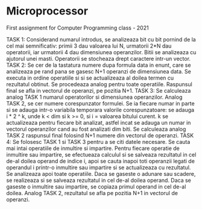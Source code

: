 # Microprocessor
First assignment for Computer Programming class - 2021

TASK 1: 
    Considerand numarul introdus, se analizeaza bit cu bit pornind de la cel mai semnificativ: primii 3 dau valoarea lui N, urmatorii 2*N dau operatorii, iar urmatorii 4 dau dimensiunea operanzilor.
    Bitii se analizeaza cu ajutorul unei masti. Operatorii se stocheaza drept caractere intr-un vector.
TASK 2:
    Se cer de la tastatura numere dupa formula data in enunt, care se analizeaza pe rand pana se gasesc N+1 operanzi de dimensiunea data.
    Se executa in ordine operatiile si si se actualizeaza al doilea termen cu rezultatul obtinut. Se procedeaza analog pentru toate operatiile.
    Raspunsul final se afla in vectorul de operanzi, pe pozitia N+1.
TASK 3:
    Se calculeaza analog TASK 1 numarul operatorilor si dimensiunea operanzilor. Analog TASK 2, se cer numere corespunzator formulei.
    Se ia fiecare numar in parte si se adauga intr-o variabila temporara valorile corespunzatoare: se adauga i * 2 ^ k, unde k < dim si k >= 0, si i = valoarea bitului curent.
    k se actualizeaza pentru fiecare bit analizat, astfel incat se adauga un numar in vectorul operanzilor cand au fost analizati dim biti.
    Se calculeaza analog TASK 2 raspunsul final folosind N+1 numere din vectorul de operanzi.
TASK 4:
    Se folosesc TASK 1 si TASK 3 pentru a se citi datele necesare. Se cauta mai intai operatiile de inmultire si impartire.
    Pentru fiecare operatie de inmultire sau impartire, se efectueaza calculul si se salveaza rezultatul in cel de-al doilea operand de indice i, apoi se cauta inapoi toti operanzii legati de operandul i printr-o inmultire sau impartire si se actualizeaza cu rezultatul.
    Se analizeaza apoi toate operatiile. Daca se gaseste o adunare sau scadere, se realizeaza si se salveaza rezultatul in cel de-al doilea operand.
    Daca se gaseste o inmultire sau impartire, se copiaza primul operand in cel de-al doilea.
    Analog TASK 2, rezultatul se afla pe pozitia N+1 in vectorul de operanzi.
